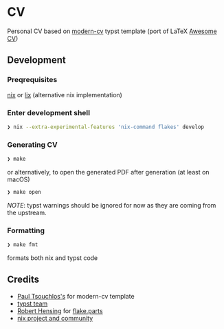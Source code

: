 # CV

Personal CV based on [modern-cv](https://typst.app/universe/package/modern-cv) typst template
(port of LaTeX [Awesome CV](https://github.com/posquit0/Awesome-CV))

## Development

### Preqrequisites

[nix](https://nixos.org/download) or [lix](https://lix.systems) (alternative nix implementation)

### Enter development shell

```sh
❯ nix --extra-experimental-features 'nix-command flakes' develop
```

### Generating CV

```sh
❯ make
```

or alternatively, to open the generated PDF after generation (at least on macOS)

```sh
❯ make open
```

_NOTE_: typst warnings should be ignored for now as they are coming from the upstream.

### Formatting

```sh
❯ make fmt
```

formats both nix and typst code

## Credits

- [Paul Tsouchlos's](https://github.com/DeveloperPaul123) for modern-cv template
- [typst team](https://typst.app/about/)
- [Robert Hensing](https://github.com/roberth) for [flake.parts](https://flake.parts)
- [nix project and community](https://nixos.org/community)
